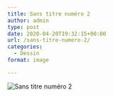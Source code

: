 ```yaml
---
title: Sans titre numéro 2
author: admin
type: post
date: 2020-04-20T19:32:15+00:00
url: /sans-titre-numero-2/
categories:
  - Dessin
format: image

---
```

![Sans titre numéro 2](./img_0023.jpg)
